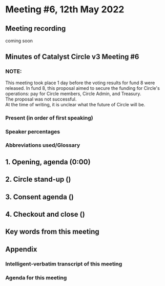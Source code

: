 # Meeting #6, 12th May 2022

## Meeting recording

coming soon

## Minutes of Catalyst Circle v3 Meeting #6

### NOTE:  <a href="#present-in-order-of-first-speaking" id="present-in-order-of-first-speaking"></a>

This meeting took place 1 day before the voting results for fund 8 were released. In fund 8, this proposal aimed to secure the funding for Circle's operations: pay for Circle members, Circle Admin, and Treasury.\
The proposal was not successful.\
At the time of writing, it is unclear what the future of Circle will be.

### Present (in order of first speaking) <a href="#present-in-order-of-first-speaking" id="present-in-order-of-first-speaking"></a>

### Speaker percentages

### Abbreviations used/Glossary

## 1. Opening, agenda (0:00)

## 2. Circle stand-up ()

## 3. Consent agenda ()

## 4. Checkout and close ()

## Key words from this meeting

## Appendix

### Intelligent-verbatim transcript of this meeting

### Agenda for this meeting

